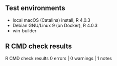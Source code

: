## Test environments
- local macOS (Catalina) install, R 4.0.3
- Debian GNU/Linux 9 (on Docker),  R 4.0.3
- win-builder

## R CMD check results
R CMD check results
0 errors | 0 warnings | 1 notes
